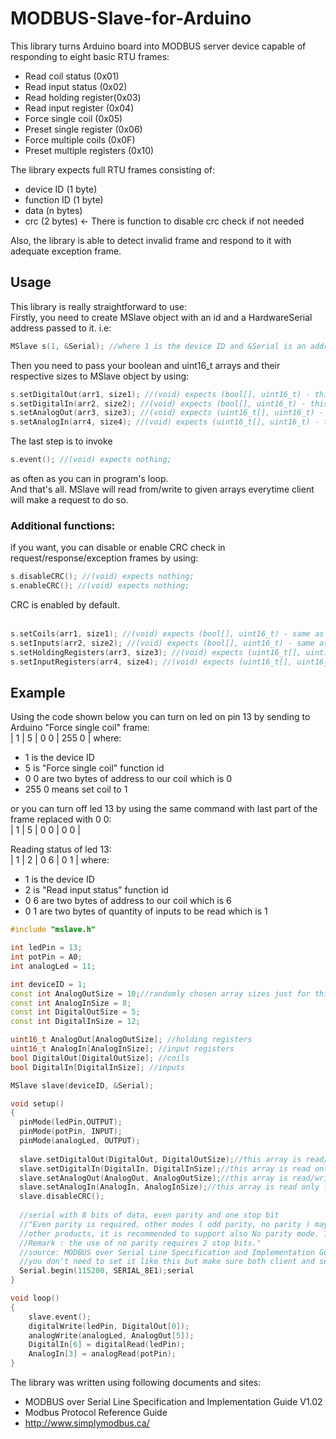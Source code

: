 # MODBUS-Slave-for-Arduino

This library turns Arduino board into MODBUS server device capable of responding to eight basic RTU frames:
+ Read coil status (0x01)
+ Read input status (0x02)
+ Read holding register(0x03)
+ Read input register (0x04)
+ Force single coil (0x05)
+ Preset single register (0x06)
+ Force multiple coils (0x0F)
+ Preset multiple registers (0x10)

The library expects full RTU frames consisting of:
+ device ID (1 byte)
+ function ID (1 byte)
+ data (n bytes)
+ crc (2 bytes) <- There is function to disable crc check if not needed

Also, the library is able to detect invalid frame and respond to it with adequate exception frame.

## Usage
This library is really straightforward to use: <br />
Firstly, you need to create MSlave object with an id and a HardwareSerial address passed to it. i.e:
```cpp
MSlave s(1, &Serial); //where 1 is the device ID and &Serial is an addres to standard Arduino Serial
```
Then you need to pass your boolean and uint16_t arrays and their respective sizes to MSlave object by using:
```cpp
s.setDigitalOut(arr1, size1); //(void) expects (bool[], uint16_t) - this array is read/write for the client
s.setDigitalIn(arr2, size2); //(void) expects (bool[], uint16_t) - this array is read only for the client
s.setAnalogOut(arr3, size3); //(void) expects (uint16_t[], uint16_t) - this array is read/write for the client
s.setAnalogIn(arr4, size4); //(void) expects (uint16_t[], uint16_t) - this array is read only for the client
```

The last step is to invoke 
```cpp
s.event(); //(void) expects nothing;
```
as often as you can in program's loop. <br />
And that's all. MSlave will read from/write to given arrays everytime client will make a request to do so. <br />

### Additional functions: <br />
if you want, you can disable or enable CRC check in request/response/exception frames by using:
```cpp
s.disableCRC(); //(void) expects nothing;
s.enableCRC(); //(void) expects nothing;
```
CRC is enabled by default. <br /> <br />

```cpp
s.setCoils(arr1, size1); //(void) expects (bool[], uint16_t) - same as setDigitalOut
s.setInputs(arr2, size2); //(void) expects (bool[], uint16_t) - same as setDigitalIn
s.setHoldingRegisters(arr3, size3); //(void) expects (uint16_t[], uint16_t) - same as setAnalogOut
s.setInputRegisters(arr4, size4); //(void) expects (uint16_t[], uint16_t) - same as setAnalogIn
```


## Example
Using the code shown below you can turn on led on pin 13 by sending to Arduino "Force single coil" frame: <br />
| 1 | 5 | 0 0 | 255 0 | where: <br />
+ 1 is the device ID
+ 5 is "Force single coil" function id
+ 0 0 are two bytes of address to our coil which is 0
+ 255 0 means set coil to 1

or you can turn off led 13 by using the same command with last part of the frame replaced with 0 0: <br />
| 1 | 5 | 0 0 | 0 0 |

Reading status of led 13: <br />
| 1 | 2 | 0 6 | 0 1 | where: <br />
+ 1 is the device ID
+ 2 is "Read input status" function id
+ 0 6 are two bytes of address to our coil which is 6
+ 0 1 are two bytes of quantity of inputs to be read which is 1
```cpp
#include "mslave.h"

int ledPin = 13;
int potPin = A0;
int analogLed = 11;

int deviceID = 1;
const int AnalogOutSize = 10;//randomly chosen array sizes just for this example 
const int AnalogInSize = 8;
const int DigitalOutSize = 5;
const int DigitalInSize = 12;

uint16_t AnalogOut[AnalogOutSize]; //holding registers
uint16_t AnalogIn[AnalogInSize]; //input registers
bool DigitalOut[DigitalOutSize]; //coils
bool DigitalIn[DigitalInSize]; //inputs

MSlave slave(deviceID, &Serial);

void setup()
{
  pinMode(ledPin,OUTPUT);
  pinMode(potPin, INPUT);
  pinMode(analogLed, OUTPUT);
  
  slave.setDigitalOut(DigitalOut, DigitalOutSize);//this array is read/write for the client
  slave.setDigitalIn(DigitalIn, DigitalInSize);//this array is read only for the client
  slave.setAnalogOut(AnalogOut, AnalogOutSize);//this array is read/write for the client
  slave.setAnalogIn(AnalogIn, AnalogInSize);//this array is read only for the client
  slave.disableCRC();
  
  //serial with 8 bits of data, even parity and one stop bit
  //"Even parity is required, other modes ( odd parity, no parity ) may also be used. In order to ensure a maximum compatibility with
  //other products, it is recommended to support also No parity mode. The default parity mode must be even parity.
  //Remark : the use of no parity requires 2 stop bits."
  //source: MODBUS over Serial Line Specification and Implementation Guide V1.02
  //you don't need to set it like this but make sure both client and server use equally configured 
  Serial.begin(115200, SERIAL_8E1);serial
}

void loop()
{
    slave.event();
    digitalWrite(ledPin, DigitalOut[0]);
    analogWrite(analogLed, AnalogOut[5]);
    DigitalIn[6] = digitalRead(ledPin);
    AnalogIn[3] = analogRead(potPin);
}
```

The library was written using following documents and sites:
+ MODBUS over Serial Line Specification and Implementation Guide V1.02
+ Modbus Protocol Reference Guide
+ http://www.simplymodbus.ca/
